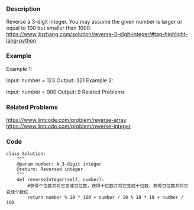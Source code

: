 ### Description

Reverse a 3-digit integer.
You may assume the given number is larger or equal to 100 but smaller than 1000.
https://www.jiuzhang.com/solution/reverse-3-digit-integer/#tag-highlight-lang-python

### Example
Example 1:

Input: number = 123
Output: 321
Example 2:

Input: number = 900
Output: 9
Related Problems

### Related Problems
https://www.lintcode.com/problem/reverse-array \
https://www.lintcode.com/problem/reverse-integer

### Code
```
class Solution:
    """
    @param number: A 3-digit integer 
    @return: Reversed integer 
    """
    def reverseInteger(self, number):
        #获得个位数并将它变成百位数，获得十位数并将它变成十位数，获得百位数并将它变成个数位
        return number % 10 * 100 + number / 10 % 10 * 10 + number / 100
```
